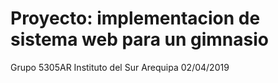 # Proyecto: implementacion de sistema web para un gimnasio
Grupo 5305AR
Instituto del Sur Arequipa
02/04/2019

